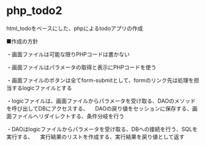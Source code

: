 # php_todo2

html_todoをベースにした、phpによるtodoアプリの作成

■作成の方針

・画面ファイルは可能な限りPHPコードは書かない

・画面ファイルはパラメータの取得と表示にPHPコードを使う

・画面ファイルのボタンは全てform-submitとして、formのリンク先は処理を担当するlogicファイルとする

・logicファイルは、画面ファイルからパラメータを受け取る、DAOのメソッドを呼び出してDBにアクセスする、
　DAOの戻り値をセッションに保存する、画面ファイルへリダイレクトする、条件分岐を行う
 
・DAOはlogicファイルからパラメータを受け取る、DBへの接続を行う、SQLを実行する、
　実行結果のリストを作成する、実行結果を戻り値として返す

